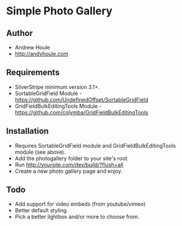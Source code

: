 Simple Photo Gallery
====================

## Author
* Andrew Houle
* http://andyhoule.com

## Requirements
* SilverStripe minimum version 3.1+.
* SortableGridField Module - https://github.com/UndefinedOffset/SortableGridField
* GridFieldBulkEditingTools Module - https://github.com/colymba/GridFieldBulkEditingTools

## Installation
* Requires SortableGridField module and GridFieldBulkEditingTools module (see above).
* Add the photogallery folder to your site's root.
* Run http://yoursite.com/dev/build/?flush=all
* Create a new photo gallery page and enjoy.

## Todo
* Add support for video embeds (from youtube/vimeo)
* Better default styling.
* Pick a better lightbox and/or more to choose from.


